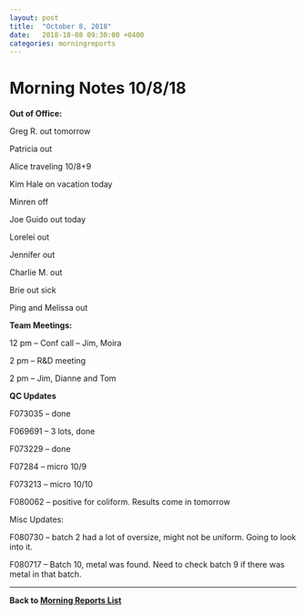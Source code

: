 ```yaml
---
layout: post
title:  "October 8, 2018"
date:   2018-10-08 09:30:00 +0400
categories: morningreports
---
```

# Morning Notes 10/8/18

**Out of Office:**

Greg R. out tomorrow

Patricia out

Alice traveling 10/8+9

Kim Hale on vacation today

Minren off

Joe Guido out today

Lorelei out

Jennifer out

Charlie M. out

Brie out sick

Ping and Melissa out

**Team Meetings:**

12 pm – Conf call – Jim, Moira

2 pm – R&D meeting

2 pm – Jim, Dianne and Tom

**QC Updates**

F073035 – done

F069691 – 3 lots, done

F073229 – done

F07284 – micro 10/9

F073213 – micro 10/10

F080062 – positive for coliform. Results come in tomorrow

Misc Updates:

F080730 – batch 2 had a lot of oversize, might not be uniform. Going to look
into it.

F080717 – Batch 10, metal was found. Need to check batch 9 if there was metal in
that batch.

___ 

**[<i class="fas fa-chevron-left"></i>](/morningreports/index.html) Back to  [Morning Reports List](/morningreports/index.html "Morning Reports")**